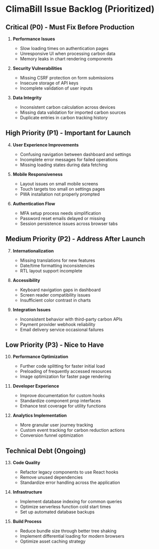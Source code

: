 # ClimaBill Issue Backlog (Prioritized)

## Critical (P0) - Must Fix Before Production

1. **Performance Issues**
   - Slow loading times on authentication pages
   - Unresponsive UI when processing carbon data
   - Memory leaks in chart rendering components

2. **Security Vulnerabilities**
   - Missing CSRF protection on form submissions
   - Insecure storage of API keys
   - Incomplete validation of user inputs

3. **Data Integrity**
   - Inconsistent carbon calculation across devices
   - Missing data validation for imported carbon sources
   - Duplicate entries in carbon tracking history

## High Priority (P1) - Important for Launch

4. **User Experience Improvements**
   - Confusing navigation between dashboard and settings
   - Incomplete error messages for failed operations
   - Missing loading states during data fetching

5. **Mobile Responsiveness**
   - Layout issues on small mobile screens
   - Touch targets too small on settings pages
   - PWA installation not properly prompted

6. **Authentication Flow**
   - MFA setup process needs simplification
   - Password reset emails delayed or missing
   - Session persistence issues across browser tabs

## Medium Priority (P2) - Address After Launch

7. **Internationalization**
   - Missing translations for new features
   - Date/time formatting inconsistencies
   - RTL layout support incomplete

8. **Accessibility**
   - Keyboard navigation gaps in dashboard
   - Screen reader compatibility issues
   - Insufficient color contrast in charts

9. **Integration Issues**
   - Inconsistent behavior with third-party carbon APIs
   - Payment provider webhook reliability
   - Email delivery service occasional failures

## Low Priority (P3) - Nice to Have

10. **Performance Optimization**
    - Further code splitting for faster initial load
    - Preloading of frequently accessed resources
    - Image optimization for faster page rendering

11. **Developer Experience**
    - Improve documentation for custom hooks
    - Standardize component prop interfaces
    - Enhance test coverage for utility functions

12. **Analytics Implementation**
    - More granular user journey tracking
    - Custom event tracking for carbon reduction actions
    - Conversion funnel optimization

## Technical Debt (Ongoing)

13. **Code Quality**
    - Refactor legacy components to use React hooks
    - Remove unused dependencies
    - Standardize error handling across the application

14. **Infrastructure**
    - Implement database indexing for common queries
    - Optimize serverless function cold start times
    - Set up automated database backups

15. **Build Process**
    - Reduce bundle size through better tree shaking
    - Implement differential loading for modern browsers
    - Optimize asset caching strategy
